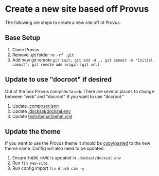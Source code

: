 # Create a new site based off Provus

The following are steps to create a new site off of Provus.

## Base Setup

1. Clone Provus
2. Remove .git folder ``rm -rf .git``
3. Add new git remote ``git init; git add -A .; git commit -m "Initial commit"; git remote add origin [git url]``


## Update to use "docroot" if desired

Out of the box Provus compiles to `web`. There are several places to change between "web" and "docroot" if you want to use "docroot."

1. Update [.composer.json](https://github.com/promet/provus/blob/develop/.composer.json)
2. Update [.docksal/docksal.env](https://github.com/promet/provus/blob/develop/.docksal/docksal.env)
3. Update [tests/behat/behat.yml](https://github.com/promet/provus/blob/develop/tests/behat/behat.yml)

## Update the theme

If you want to use the Provus theme it should be [copy/pasted](https://en.wikipedia.org/wiki/Anti-pattern) to the new theme name. Config will also need to be updated:

1. Ensure ``THEME_NAME`` is updated in ``.docksal/docksal.env``
2. Run ``fin new-site``
3. Run config import ``fin drush cim -y``

